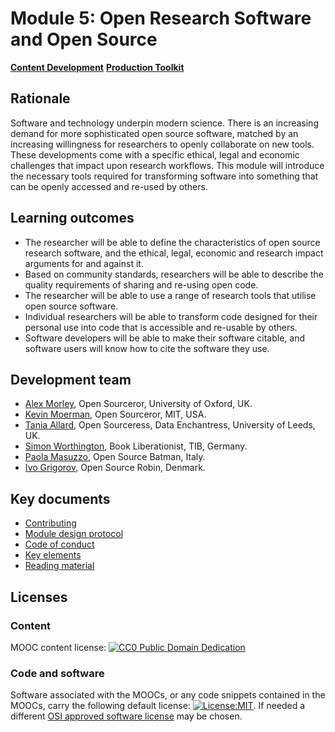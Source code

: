 # Module 5: Open Research Software and Open Source

[**Content Development**](https://github.com/OpenScienceMOOC/Module-5-Open-Research-Software-and-Open-Source/tree/master/content_development)
[**Production Toolkit**](https://github.com/OpenScienceMOOC/Module-5-Open-Research-Software-and-Open-Source/tree/master/production_toolkit)

## Rationale <a name="Rationale"></a>

Software and technology underpin modern science. There is an increasing demand for more sophisticated open source software, matched by an increasing willingness for researchers to openly collaborate on new tools. These developments come with a specific ethical, legal and economic challenges that impact upon research workflows. This module will introduce the necessary tools required for transforming software into something that can be openly accessed and re-used by others.


## Learning outcomes <a name="Learning outcomes"></a>

  - The researcher will be able to define the characteristics of open source research software, and the ethical, legal, economic and research impact arguments for and against it.
  - Based on community standards, researchers will be able to describe the quality requirements of sharing and re-using open code.
  - The researcher will be able to use a range of research tools that utilise open source software.
  - Individual researchers will be able to transform code designed for their personal use into code that is accessible and re-usable by others.
  - Software developers will be able to make their software citable, and software users will know how to cite the software they use.


## Development team
- [Alex Morley](https://twitter.com/alex__morley), Open Sourceror, University of Oxford, UK.
- [Kevin Moerman](https://twitter.com/KMMoerman), Open Sourceror, MIT, USA.
- [Tania Allard](https://twitter.com/ixek), Open Sourceress, Data Enchantress, University of Leeds, UK.
- [Simon Worthington](https://twitter.com/mrchristian99), Book Liberationist, TIB, Germany.
- [Paola Masuzzo](https://twitter.com/pcmasuzzo), Open Source Batman, Italy.
- [Ivo Grigorov](https://twitter.com/OAforClimate), Open Source Robin, Denmark.


## Key documents <a name="Key documents"></a>

- [Contributing](CONTRIBUTING.md)
- [Module design protocol](MODULE_DESIGN_PROTOCOL.md)
- [Code of conduct](CODE_OF_CONDUCT.md)
- [Key elements](key_elements.md)
- [Reading material](https://github.com/OpenScienceMOOC/Module-5-Open-Research-Software-and-Open-Source/tree/master/Reading%20Material_Open%20Source%20and%20Open%20Research%20Software)


## Licenses <a name="Licenses"></a>

### Content
MOOC content license: [![CC0 Public Domain Dedication](https://img.shields.io/badge/License-CC0%201.0-lightgrey.svg)](https://creativecommons.org/publicdomain/zero/1.0/)

### Code and software   
Software associated with the MOOCs, or any code snippets contained in the MOOCs, carry the following default license: [![License:MIT](https://img.shields.io/badge/License-MIT-yellow.svg)](https://opensource.org/licenses/MIT). If needed a different [OSI approved software license](https://opensource.org/licenses) may be chosen.
